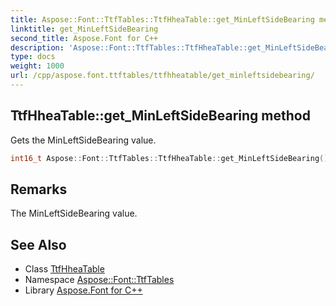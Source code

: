 ```yaml
---
title: Aspose::Font::TtfTables::TtfHheaTable::get_MinLeftSideBearing method
linktitle: get_MinLeftSideBearing
second_title: Aspose.Font for C++
description: 'Aspose::Font::TtfTables::TtfHheaTable::get_MinLeftSideBearing method. Gets the MinLeftSideBearing value in C++.'
type: docs
weight: 1000
url: /cpp/aspose.font.ttftables/ttfhheatable/get_minleftsidebearing/
---
```

## TtfHheaTable::get_MinLeftSideBearing method


Gets the MinLeftSideBearing value.

```cpp
int16_t Aspose::Font::TtfTables::TtfHheaTable::get_MinLeftSideBearing() const
```

## Remarks


The MinLeftSideBearing value.
## See Also

* Class [TtfHheaTable](../)
* Namespace [Aspose::Font::TtfTables](../../)
* Library [Aspose.Font for C++](../../../)

